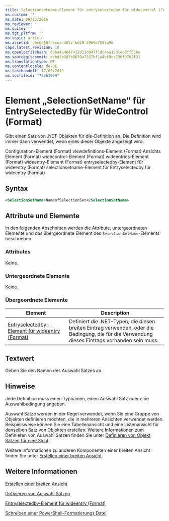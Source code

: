 ```yaml
---
title: Selectionsetname-Element für entryselectedby für widecontrol (Format) | Microsoft-Dokumentation
ms.custom: ''
ms.date: 09/13/2016
ms.reviewer: ''
ms.suite: ''
ms.tgt_pltfrm: ''
ms.topic: article
ms.assetid: c9c6e18f-6cca-465c-bd20-3969e7897a96
caps.latest.revision: 10
ms.openlocfilehash: 6b6a4a4647412d11d947f1dc4ea12d1e05ff536e
ms.sourcegitcommit: debd2b38fb8070a7357bf1a4bf9cc736f3702f31
ms.translationtype: MT
ms.contentlocale: de-DE
ms.lasthandoff: 12/05/2019
ms.locfileid: "72361979"
---
```

# <a name="selectionsetname-element-for-entryselectedby-for-widecontrol-format"></a>Element „SelectionSetName“ für EntrySelectedBy für WideControl (Format)

Gibt einen Satz von .NET-Objekten für die-Definition an. Die Definition wird immer dann verwendet, wenn eines dieser Objekte angezeigt wird.

Configuration-Element (Format) viewdefinitions-Element (Format) Ansichts Element (Format) widecontrol-Element (Format) wideentries-Element (Format) wideentry-Element (Format) entryselectedby-Element für wideentry (Format) selectionsetname-Element für Entryselectedby für wideentry (Format)

## <a name="syntax"></a>Syntax

```xml
<SelectionSetName>NameofSelectionSet</SelectionSetName>

```

## <a name="attributes-and-elements"></a>Attribute und Elemente

In den folgenden Abschnitten werden die Attribute, untergeordneten Elemente und das übergeordnete Element des `SelectionSetName`-Elements beschrieben.

### <a name="attributes"></a>Attributes

Keine.

### <a name="child-elements"></a>Untergeordnete Elemente

Keine.

### <a name="parent-elements"></a>Übergeordnete Elemente

|Element|Description|
|-------------|-----------------|
|[Entryselectedby-Element für wideentry (Format)](./entryselectedby-element-for-wideentry-format.md)|Definiert die .NET-Typen, die diesen breiten Eintrag verwenden, oder die Bedingung, die für die Verwendung dieses Eintrags vorhanden sein muss.|

## <a name="text-value"></a>Textwert

Geben Sie den Namen des Auswahl Satzes an.

## <a name="remarks"></a>Hinweise

Jede Definition muss einen Typnamen, einen Auswahl Satz oder eine Auswahlbedingung angeben.

Auswahl Sätze werden in der Regel verwendet, wenn Sie eine Gruppe von Objekten definieren möchten, die in mehreren Ansichten verwendet werden. Beispielsweise können Sie eine Tabellenansicht und eine Listenansicht für denselben Satz von Objekten erstellen. Weitere Informationen zum Definieren von Auswahl Sätzen finden Sie unter [Definieren von Objekt Sätzen für eine Sicht](./defining-selection-sets.md).

Weitere Informationen zu anderen Komponenten einer breiten Ansicht finden Sie unter [Erstellen einer breiten Ansicht](./creating-a-wide-view.md).

## <a name="see-also"></a>Weitere Informationen

[Erstellen einer breiten Ansicht](./creating-a-wide-view.md)

[Definieren von Auswahl Sätzen](./defining-selection-sets.md)

[Entryselectedby-Element für wideentry (Format)](./entryselectedby-element-for-wideentry-format.md)

[Schreiben einer PowerShell-Formatierungs Datei](./writing-a-powershell-formatting-file.md)
